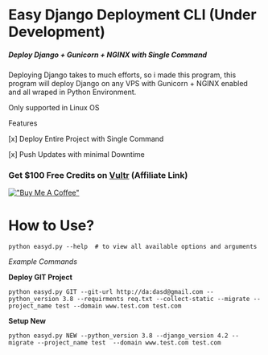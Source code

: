 # Easy Django Deployment CLI (Under Development)

##### Deploy Django + Gunicorn + NGINX with Single Command

Deploying Django takes to much efforts, so i made this program, this program will deploy Django on any VPS with Gunicorn + NGINX enabled and all wraped in Python Environment.

Only supported in Linux OS

Features

[x] Deploy Entire Project with Single Command

[x] Push Updates with minimal Downtime

### **Get $100 Free Credits on [Vultr](https://www.vultr.com/?ref=7168946) (Affiliate Link)**

[!["Buy Me A Coffee"](https://www.buymeacoffee.com/assets/img/custom_images/orange_img.png)](https://www.buymeacoffee.com/tonraj)

# How to Use?

```
python easyd.py --help  # to view all available options and arguments
```

*Example Commands*

**Deploy GIT Project**
```
python easyd.py GIT --git-url http://da:dasd@gmail.com --python_version 3.8 --requirments req.txt --collect-static --migrate --project_name test --domain www.test.com test.com
```

**Setup New**
```
python easyd.py NEW --python_version 3.8 --django_version 4.2 --migrate --project_name test  --domain www.test.com test.com
```
